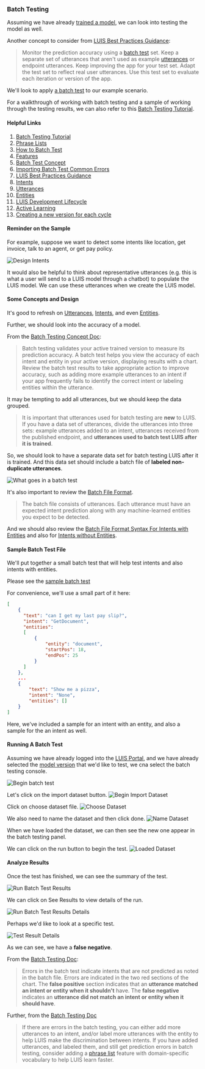 ### Batch Testing

Assuming we have already [trained a model](./README-LUIS-Training-Portal.md), we can look into testing the model as well.

Another concept to consider from [LUIS Best Practices Guidance](https://docs.microsoft.com/en-us/azure/cognitive-services/luis/luis-concept-best-practices#do-monitor-the-performance-of-your-app):

>Monitor the prediction accuracy using a [batch test](https://docs.microsoft.com/en-us/azure/cognitive-services/luis/luis-concept-batch-test) set.
Keep a separate set of utterances that aren't used as example [utterances](https://docs.microsoft.com/en-us/azure/cognitive-services/luis/luis-concept-utterance) or endpoint utterances. Keep improving the app for your test set. Adapt the test set to reflect real user utterances. Use this test set to evaluate each iteration or version of the app.

We'll look to apply [a batch test](https://docs.microsoft.com/en-us/azure/cognitive-services/luis/luis-how-to-batch-test) to our example scenario.

For a walkthrough of working with batch testing and a sample of working through the testing results, we can also refer to this [Batch Testing Tutorial](https://docs.microsoft.com/en-us/azure/cognitive-services/luis/luis-tutorial-batch-testing).

#### Helpful Links
1. [Batch Testing Tutorial](https://docs.microsoft.com/en-us/azure/cognitive-services/luis/luis-tutorial-batch-testing)
1. [Phrase Lists](https://docs.microsoft.com/en-us/azure/cognitive-services/luis/luis-how-to-add-features)
1. [How to Batch Test](https://docs.microsoft.com/en-us/azure/cognitive-services/luis/luis-how-to-batch-test)
1. [Features](https://docs.microsoft.com/en-us/azure/cognitive-services/luis/luis-concept-feature)
1. [Batch Test Concept](https://docs.microsoft.com/en-us/azure/cognitive-services/luis/luis-concept-batch-test)
1. [Importing Batch Test Common Errors](https://docs.microsoft.com/en-us/azure/cognitive-services/luis/luis-concept-batch-test#common-errors-importing-a-batch)
1. [LUIS Best Practices Guidance](https://docs.microsoft.com/en-us/azure/cognitive-services/luis/luis-concept-best-practices#do-monitor-the-performance-of-your-app)
1. [Intents](https://docs.microsoft.com/en-us/azure/cognitive-services/luis/luis-concept-intent)
1. [Utterances](https://docs.microsoft.com/en-us/azure/cognitive-services/luis/luis-concept-utterance)
1. [Entities](https://docs.microsoft.com/en-us/azure/cognitive-services/luis/luis-concept-entity-types)
1. [LUIS Development Lifecycle](https://docs.microsoft.com/en-us/azure/cognitive-services/luis/luis-concept-app-iteration)
1. [Active Learning](https://docs.microsoft.com/en-us/azure/cognitive-services/luis/luis-concept-review-endpoint-utterances)
1. [Creating a new version for each cycle](https://docs.microsoft.com/en-us/azure/cognitive-services/LUIS/luis-concept-app-iteration#create-a-new-version-for-each-cycle)

#### Reminder on the Sample

For example, suppose we want to detect some intents like location, get invoice, talk to an agent, or get pay policy.

![Design Intents](../Media/Scenario-Batch-Testing/scenario.png)

It would also be helpful to think about representative utterances (e.g. this is what a user will send to a LUIS model through a chatbot) to populate the LUIS model.  We can use these utterances when we create the LUIS model.

#### Some Concepts and Design

It's good to refresh on [Utterances](https://docs.microsoft.com/en-us/azure/cognitive-services/luis/luis-concept-utterance), [Intents](https://docs.microsoft.com/en-us/azure/cognitive-services/luis/luis-concept-intent), and even [Entities](https://docs.microsoft.com/en-us/azure/cognitive-services/luis/luis-concept-entity-types).

Further, we should look into the accuracy of a model.

From the [Batch Testing Concept Doc](https://docs.microsoft.com/en-us/azure/cognitive-services/luis/luis-concept-batch-test):

> Batch testing validates your active trained version to measure its prediction accuracy. A batch test helps you view the accuracy of each intent and entity in your active version, displaying results with a chart. Review the batch test results to take appropriate action to improve accuracy, such as adding more example utterances to an intent if your app frequently fails to identify the correct intent or labeling entities within the utterance.

It may be tempting to add all utterances, but we should keep the data grouped.

> It is important that utterances used for batch testing are **new** to LUIS. If you have a data set of utterances, divide the utterances into three sets: example utterances added to an intent, utterances received from the published endpoint, and **utterances used to batch test LUIS after it is trained**.

So, we should look to have a separate data set for batch testing LUIS after it is trained.  And this data set should include a batch file of **labeled non-duplicate utterances**.

![What goes in a batch test](../Media/Scenario-Batch-Testing/scenario-1.png)

It's also important to review the [Batch File Format](https://docs.microsoft.com/en-us/azure/cognitive-services/luis/luis-concept-batch-test#batch-file-format).

> The batch file consists of utterances. Each utterance must have an expected intent prediction along with any machine-learned entities you expect to be detected.

And we should also review the [Batch File Format Syntax For Intents with Entities](https://docs.microsoft.com/en-us/azure/cognitive-services/luis/luis-concept-batch-test#batch-syntax-template-for-intents-with-entities) and also for [Intents without Entities](https://docs.microsoft.com/en-us/azure/cognitive-services/luis/luis-concept-batch-test#batch-syntax-template-for-intents-without-entities).

#### Sample Batch Test File
We'll put together a small batch test that will help test intents and also intents with entities.

Please see the [sample batch test](../Scenarios/Scenario-LUIS-CSharp-Office-Bot/Sample-Batch-Tests/luis-office-bot-batch-test.json)

For convenience, we'll use a small part of it here:
```json
[
    {
      "text": "can I get my last pay slip?",
      "intent": "GetDocument",
      "entities": 
      [
          {
              "entity": "document",
              "startPos": 18,
              "endPos": 25
          }
      ]
    },
    ...
    {
        "text": "Show me a pizza",
        "intent": "None",
        "entities": []
    }
]
```

Here, we've included a sample for an intent with an entity, and also a sample for the an intent as well.

#### Running A Batch Test

Assuming we have already logged into the [LUIS Portal](https://luis.ai), and we have already selected the [model version](https://docs.microsoft.com/en-us/azure/cognitive-services/LUIS/luis-concept-app-iteration#create-a-new-version-for-each-cycle) that we'd like to test, we cna select the batch testing console.

![Begin batch test](../Media/Scenario-Batch-Testing/scenario-2.png)

Let's click on the import dataset button.
![Begin Import Dataset](../Media/Scenario-Batch-Testing/scenario-2.1.png)

Click on choose dataset file.
![Choose Dataset](../Media/Scenario-Batch-Testing/scenario-2.2.png)

We also need to name the dataset and then click done.
![Name Dataset](../Media/Scenario-Batch-Testing/scenario-2.3.png)

When we have loaded the dataset, we can then see the new one appear in the batch testing panel.

We can click on the run button to begin the test.
![Loaded Dataset](../Media/Scenario-Batch-Testing/scenario-2.4.png)

#### Analyze Results

Once the test has finished, we can see the summary of the test.

![Run Batch Test Results](../Media/Scenario-Batch-Testing/scenario-2.5.png)

We can click on See Results to view details of the run.

![Run Batch Test Results Details](../Media/Scenario-Batch-Testing/scenario-2.6.png)

Perhaps we'd like to look at a specific test.

![Test Result Details](../Media/Scenario-Batch-Testing/scenario-2.7.png)

As we can see, we have a **false negative**.

From the [Batch Testing Doc](https://docs.microsoft.com/en-us/azure/cognitive-services/luis/luis-concept-batch-test#errors-in-the-results):

>Errors in the batch test indicate intents that are not predicted as noted in the batch file. Errors are indicated in the two red sections of the chart.
The **false positive** section indicates that an **utterance matched an intent or entity when it shouldn't** have. The **false negative** indicates an **utterance did not match an intent or entity when it should have**.

Further, from the [Batch Testing Doc](https://docs.microsoft.com/en-us/azure/cognitive-services/luis/luis-concept-batch-test#fixing-batch-errors)

> If there are errors in the batch testing, you can either add more utterances to an intent, and/or label more utterances with the entity to help LUIS make the discrimination between intents. If you have added utterances, and labeled them, and still get prediction errors in batch testing, consider adding a [phrase list](https://docs.microsoft.com/en-us/azure/cognitive-services/luis/luis-how-to-add-features) feature with domain-specific vocabulary to help LUIS learn faster.
